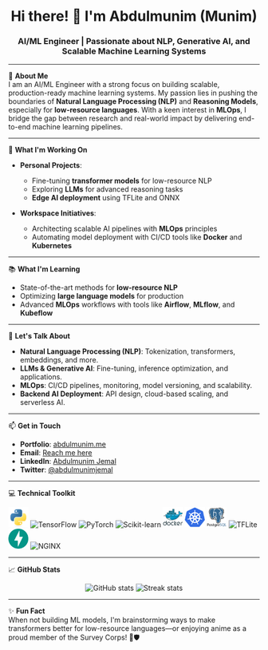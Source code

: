 <h1 align="center">Hi there! 👋 I'm Abdulmunim (Munim)</h1>
<h3 align="center">AI/ML Engineer | Passionate about NLP, Generative AI, and Scalable Machine Learning Systems</h3>

---

🌟 **About Me**  
I am an AI/ML Engineer with a strong focus on building scalable, production-ready machine learning systems. My passion lies in pushing the boundaries of **Natural Language Processing (NLP)** and **Reasoning Models**, especially for **low-resource languages**. With a keen interest in **MLOps**, I bridge the gap between research and real-world impact by delivering end-to-end machine learning pipelines.

---

💼 **What I'm Working On**  
- **Personal Projects**:  
  - Fine-tuning **transformer models** for low-resource NLP  
  - Exploring **LLMs** for advanced reasoning tasks  
  - **Edge AI deployment** using TFLite and ONNX  

- **Workspace Initiatives**:  
  - Architecting scalable AI pipelines with **MLOps** principles  
  - Automating model deployment with CI/CD tools like **Docker** and **Kubernetes**  

---

📚 **What I'm Learning**  
- State-of-the-art methods for **low-resource NLP**  
- Optimizing **large language models** for production  
- Advanced **MLOps** workflows with tools like **Airflow**, **MLflow**, and **Kubeflow**

---

💬 **Let's Talk About**  
- **Natural Language Processing (NLP)**: Tokenization, transformers, embeddings, and more.  
- **LLMs & Generative AI**: Fine-tuning, inference optimization, and applications.  
- **MLOps**: CI/CD pipelines, monitoring, model versioning, and scalability.  
- **Backend AI Deployment**: API design, cloud-based scaling, and serverless AI.

---

📫 **Get in Touch**  
- **Portfolio**: [abdulmunim.me](https://abdulmunim.me)  
- **Email**: [Reach me here](mailto:abdulmunimjemal@gmail.com)  
- **LinkedIn**: [Abdulmunim Jemal](https://linkedin.com/in/abdulmunim-jemal)  
- **Twitter**: [@abdulmunimjemal](https://twitter.com/abdulmunimjemal)  

---

💻 **Technical Toolkit**  
<p align="left">
  <img src="https://raw.githubusercontent.com/devicons/devicon/master/icons/python/python-original.svg" alt="Python" width="40" height="40"/> 
  <img src="https://www.vectorlogo.zone/logos/tensorflow/tensorflow-icon.svg" alt="TensorFlow" width="40" height="40"/>
  <img src="https://www.vectorlogo.zone/logos/pytorch/pytorch-icon.svg" alt="PyTorch" width="40" height="40"/>
  <img src="https://upload.wikimedia.org/wikipedia/commons/0/05/Scikit_learn_logo_small.svg" alt="Scikit-learn" width="40" height="40"/>
  <img src="https://raw.githubusercontent.com/devicons/devicon/master/icons/docker/docker-original-wordmark.svg" alt="Docker" width="40" height="40"/>
  <img src="https://raw.githubusercontent.com/devicons/devicon/master/icons/kubernetes/kubernetes-plain.svg" alt="Kubernetes" width="40" height="40"/>
  <img src="https://raw.githubusercontent.com/devicons/devicon/master/icons/postgresql/postgresql-original-wordmark.svg" alt="PostgreSQL" width="40" height="40"/>
  <img src="https://www.vectorlogo.zone/logos/tensorflow/tensorflow-ar21.svg" alt="TFLite" width="40" height="40"/>
  <img src="https://raw.githubusercontent.com/devicons/devicon/master/icons/fastapi/fastapi-original.svg" alt="FastAPI" width="40" height="40"/>
  <img src="https://www.vectorlogo.zone/logos/nginx/nginx-ar21.svg" alt="NGINX" width="40" height="40"/>
</p>

---

📈 **GitHub Stats**  
<p align="center">
  <img src="https://github-readme-stats.vercel.app/api?username=abdulmunimjemal&show_icons=true&theme=radical" alt="GitHub stats"/>
  <img src="https://github-readme-streak-stats.herokuapp.com/?user=abdulmunimjemal&theme=radical" alt="Streak stats"/>
</p>

---

✨ **Fun Fact**  
When not building ML models, I'm brainstorming ways to make transformers better for low-resource languages—or enjoying anime as a proud member of the Survey Corps! 🎯🛡️
